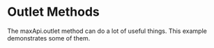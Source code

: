 # Outlet Methods

The maxApi.outlet method can do a lot of useful things. This example demonstrates some of them.
